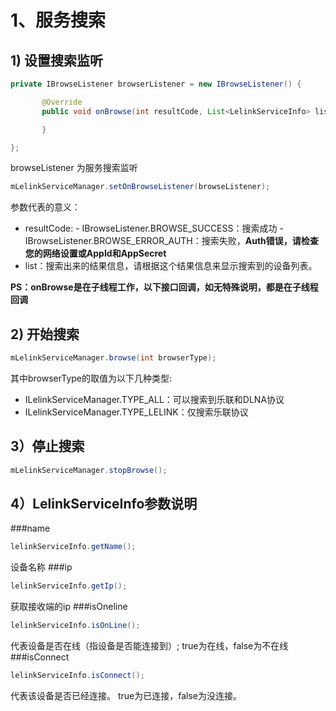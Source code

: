 # 1、服务搜索

## 1) 设置搜索监听
```java
private IBrowseListener browserListener = new IBrowseListener() {

       @Override
       public void onBrowse(int resultCode, List<LelinkServiceInfo> list) {

       }

};
```
browseListener 为服务搜索监听
```java
mLelinkServiceManager.setOnBrowseListener(browseListener);
```
参数代表的意义：
- resultCode:
       - IBrowseListener.BROWSE_SUCCESS：搜索成功
       - IBrowseListener.BROWSE_ERROR_AUTH：搜索失败，**Auth错误，请检查您的网络设置或AppId和AppSecret**
- list：搜索出来的结果信息，请根据这个结果信息来显示搜索到的设备列表。

**PS：onBrowse是在子线程工作，以下接口回调，如无特殊说明，都是在子线程回调**

## 2) 开始搜索
```java
mLelinkServiceManager.browse(int browserType);
```

其中browserType的取值为以下几种类型:

* ILelinkServiceManager.TYPE\_ALL：可以搜索到乐联和DLNA协议
* ILelinkServiceManager.TYPE\_LELINK：仅搜索乐联协议
<!--* ILelinkServiceManager.TYPE\_DLNA：仅搜索DLNA协议-->

## 3）停止搜索
```java
mLelinkServiceManager.stopBrowse();
```

## 4）LelinkServiceInfo参数说明
###name
```java
lelinkServiceInfo.getName();
```
设备名称
###ip
```java
lelinkServiceInfo.getIp();
```
获取接收端的ip
###isOneline
```java
lelinkServiceInfo.isOnLine();
```
代表设备是否在线（指设备是否能连接到）;
true为在线，false为不在线
###isConnect
```java
lelinkServiceInfo.isConnect();
```
代表该设备是否已经连接。
true为已连接，false为没连接。
